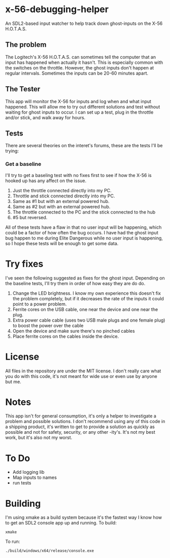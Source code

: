 # x-56-debugging-helper
An SDL2-based input watcher to help track down ghost-inputs on the X-56 H.O.T.A.S.

## The problem
The Logitech's X-56 H.O.T.A.S. can sometimes tell the computer that an input has happened when actually it hasn't.  This is especially common with the switches on the throttle.  However, the ghost inputs don't happen at regular intervals.  Sometimes the inputs can be 20-60 minutes apart.  

## The Tester
This app will monitor the X-56 for inputs and log when and what input happened.  This will allow me to try out different solutions and test without waiting for ghost inputs to occur.  I can set up a test, plug in the throttle and/or stick, and walk away for hours.  

## Tests
There are several theories on the interet's forums, these are the tests I'll be trying:

### Get a baseline
I'll try to get a baseling test with no fixes first to see if how the X-56 is hooked up has any affect on the issue.

1. Just the throttle connected directly into my PC.
2. Throttle and stick connected directly into my PC.
3. Same as #1 but with an external powered hub.
4. Same as #2 but with an external powered hub.
5. The throttle connected to the PC and the stick connected to the hub
6. #5 but reversed.

All of these tests have a flaw in that no user input will be happening, which could be a factor of how often the bug occurs.  I have had the ghost input bug happen to me during Elite Dangerous while no user input is happening, so I hope these tests will be enough to get some data.

# Try fixes
I've seen the following suggested as fixes for the ghost input.  Depending on the baseline tests, I'll try them in order of how easy they are do do.

1. Change the LED brightness.  I know my own experience this doesn't fix the problem completely, but if it decreases the rate of the inputs it could point to a power problem.
2. Ferrite cores on the USB cable, one near the device and one near the plug.
3. Extra power cable cable (uses two USB male plugs and one female plug) to boost the power over the cable
4. Open the device and make sure there's no pinched cables
5. Place ferrite cores on the cables inside the device.

# License
All files in the repository are under the MIT license.  I don't really care what you do with this code, it's not meant for wide use or even use by anyone but me.  

# Notes
This app isn't for general consumption, it's only a helper to investigate a problem and possible solutions.  I don't recommend using any of this code in a shipping product, it's written to get to provide a solution as quickly as possible and not for safety, security, or any other -ity's.  It's not my best work, but it's also not my worst.

# To Do
* Add logging lib
* Map inputs to names
* run tests

# Building
I'm using xmake as a build system because it's the fastest way I know how to get an SDL2 console app up and running.  To build:

`xmake`

To run:

`./build/windows/x64/release/console.exe`

